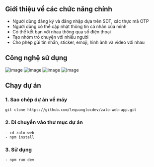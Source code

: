 ## Giới thiệu về các chức năng chính 
- Người dùng đăng ký và đăng nhập dựa trên SDT, xác thực mã OTP
- Người dùng có thể cập nhật thông tin cá nhân của mình
- Có thể kết bạn với nhau thông qua số điện thoại 
- Tạo nhóm trò chuyện với nhiều người
- Cho phép gửi tin nhắn, sticker, emoji, hình ảnh và video với nhau
## Công nghệ sử dụng
![image](https://github.com/lequanglocdev/zalo-web-app/assets/107296302/44b46bf0-ab6c-4827-bfb2-b638564a93e0)
![image](https://github.com/lequanglocdev/zalo-web-app/assets/107296302/380fcd0a-87b2-4d80-8944-e2be7e128d35)
![image](https://github.com/lequanglocdev/zalo-web-app/assets/107296302/4699a6aa-5054-413c-88eb-a60755360f00)
![image](https://github.com/lequanglocdev/zalo-web-app/assets/107296302/a4bb07e1-eaf3-4daf-b2a3-f0de7dfdbd24)
## Chạy dự án 
### 1. Sao chép dự án về máy
    git clone https://github.com/lequanglocdev/zalo-web-app.git
### 2. Di chuyển vào thư mục dự án
    - cd zalo-web
    - npm install
### 3. Sử dụng
    - npm run dev







